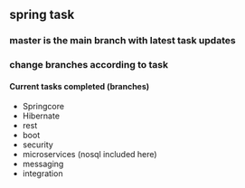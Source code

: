 ## spring task
### master is the main branch with latest task updates
### change branches according to task

#### Current tasks completed (branches)
- Springcore
- Hibernate
- rest
- boot
- security
- microservices (nosql included here)
- messaging
- integration